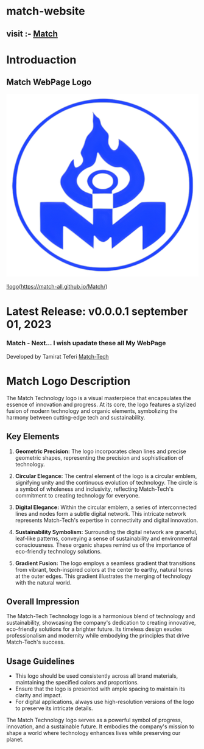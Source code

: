 # match-website
## visit :- [Match](https://match-all.github.io/Match/)
# Introduaction
## Match WebPage Logo



![logo](./images/match%20Logo/Match%201.png)

[!logo](./images/match%20Logo/Match%201.png)(https://match-all.github.io/Match/)

# Latest Release: v0.0.0.1 september 01, 2023

### Match - Next... I wish upadate these all My WebPage

Developed by Tamirat Teferi [Match-Tech](https://match-all.github.io/Match/html/Portfolio.html)



# Match Logo Description

The Match Technology logo is a visual masterpiece that encapsulates the essence of innovation and progress. At its core, the logo features a stylized fusion of modern technology and organic elements, symbolizing the harmony between cutting-edge tech and sustainability.

## Key Elements

1. **Geometric Precision:** The logo incorporates clean lines and precise geometric shapes, representing the precision and sophistication of technology.

2. **Circular Elegance:** The central element of the logo is a circular emblem, signifying unity and the continuous evolution of technology. The circle is a symbol of wholeness and inclusivity, reflecting Match-Tech's commitment to creating technology for everyone.

3. **Digital Elegance:** Within the circular emblem, a series of interconnected lines and nodes form a subtle digital network. This intricate network represents Match-Tech's expertise in connectivity and digital innovation.

4. **Sustainability Symbolism:** Surrounding the digital network are graceful, leaf-like patterns, conveying a sense of sustainability and environmental consciousness. These organic shapes remind us of the importance of eco-friendly technology solutions.

5. **Gradient Fusion:** The logo employs a seamless gradient that transitions from vibrant, tech-inspired colors at the center to earthy, natural tones at the outer edges. This gradient illustrates the merging of technology with the natural world.

## Overall Impression

The Match-Tech Technology logo is a harmonious blend of technology and sustainability, showcasing the company's dedication to creating innovative, eco-friendly solutions for a brighter future. Its timeless design exudes professionalism and modernity while embodying the principles that drive Match-Tech's success.

## Usage Guidelines

- This logo should be used consistently across all brand materials, maintaining the specified colors and proportions.
- Ensure that the logo is presented with ample spacing to maintain its clarity and impact.
- For digital applications, always use high-resolution versions of the logo to preserve its intricate details.

The Match Technology logo serves as a powerful symbol of progress, innovation, and a sustainable future. It embodies the company's mission to shape a world where technology enhances lives while preserving our planet.